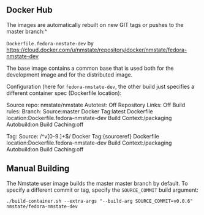 ## Docker Hub

The images are automatically rebuilt on new GIT tags or pushes to the master branch:^

`Dockerfile.fedora-nmstate-dev` by https://cloud.docker.com/u/nmstate/repository/docker/nmstate/fedora-nmstate-dev

The base image contains a common base that is used both for the development
image and for the distributed image.

Configuration (here for `fedora-nmstate-dev`, the other build just specifies
a different container spec (Dockerfile location):

Source repo: nmstate/nmstate
Autotest: Off
Repository Links: Off
Build rules:
Branch:
Source:master
Docker Tag:latest
Dockerfile location:Dockerfile.fedora-nmstate-dev
Build Context:/packaging
Autobuild:on
Build Caching:off

Tag:
Source: /^v[0-9.]+$/
Docker Tag:{sourceref}
Dockerfile location:Dockerfile.fedora-nmstate-dev
Build Context:/packaging
Autobuild:on
Build Caching:off

## Manual Building

The Nmstate user image builds the master master branch by default. To specify a
different commit or tag, specify the `SOURCE_COMMIT` build argument:

```shell
./build-container.sh --extra-args "--build-arg SOURCE_COMMIT=v0.0.6" nmstate/fedora-nmstate-dev

```
